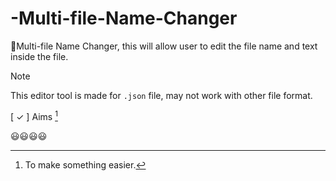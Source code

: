 # -Multi-file-Name-Changer
🌟Multi-file Name Changer, this will allow user to edit the file name and text inside the file. 
> [!NOTE]
> This editor tool is made for `.json` file, may not work with other file format.

[ ✓ ] Aims [^1]  
[^1]: To make something easier.

😃😃😃😃
